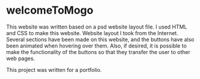 # welcomeToMogo


This website was written based on a psd website layout file. I used HTML and CSS to make this website. Website layout I took from the Internet. Several sections have been made on this website, and the buttons have also been animated when hovering over them. Also, if desired, it is possible to make the functionality of the buttons so that they transfer the user to other web pages.

This project was written for a portfolio.

